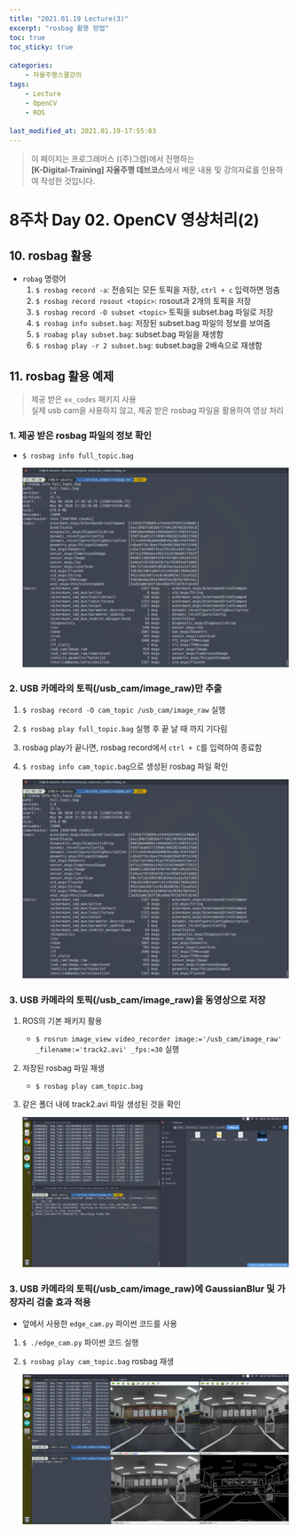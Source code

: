 ```yaml
---
title: "2021.01.19 Lecture(3)"
excerpt: "rosbag 활용 방법"
toc: true
toc_sticky: true

categories:
    - 자율주행스쿨강의
tags:
    - Lecture
    - OpenCV
    - ROS

last_modified_at: 2021.01.19-17:55:03 
---
```


>이 페이지는 프로그래머스 ((주)그렙)에서 진행하는\
**[K-Digital-Training] 자율주행 데브코스**에서 배운 내용 및 강의자료를 인용하여 작성한 것입니다.

# 8주차 Day 02. OpenCV 영상처리(2)

## 10. rosbag 활용
- `robag` 명령어
    1. `$ rosbag record -a`: 전송되는 모든 토픽을 저장, `ctrl + c` 입력하면 멈춤
    2. `$ rosbag record rosout <topic>`: rosout과 <topic> 2개의 토픽을 저장
    3. `$ rosbag record -O subset <topic>` 토픽을 subset.bag 파일로 저장
    4. `$ rosbag info subset.bag`: 저장된 subset.bag 파일의 정보를 보여줌
    5. `$ roabag play subset.bag`: subset.bag 파일을 재생함
    6. `$ rosbag play -r 2 subset.bag`: subset.bag을 2배속으로 재생함

## 11. rosbag 활용 예제
> 제공 받은 `ex_codes` 패키지 사용\
> 실제 usb cam을 사용하지 않고, 제공 받은 rosbag 파일을 활용하여 영상 처리

### 1. 제공 받은 rosbag 파일의 정보 확인
- `$ rosbag info full_topic.bag`

    ![rosbag_info](/assets/images/lecture/week08_imgs/rosbag_info.png)

### 2. USB 카메라의 토픽(/usb_cam/image_raw)만 추출
1. `$ rosbag record -O cam_topic /usb_cam/image_raw` 실행
2. `$ rosbag play full_topic.bag` 실행 후 끝 날 때 까지 기다림
3. rosbag play가 끝나면, rosbag record에서 `ctrl + C`를 입력하여 종료함
4. `$ rosbag info cam_topic.bag`으로 생성된 rosbag 파일 확인

    ![rosbag_info](/assets/images/lecture/week08_imgs/rosbag_info.png)

### 3. USB 카메라의 토픽(/usb_cam/image_raw)을 동영상으로 저장
1. ROS의 기본 패키지 활용
    - `$ rosrun image_view video_recorder image:='/usb_cam/image_raw' _filename:='track2.avi' _fps:=30` 실행
2. 저장된 rosbag 파일 재생
    - `$ rosbag play cam_topic.bag`
3. 같은 폴더 내에 track2.avi 파일 생성된 것을 확인

    ![rosbag_recorder](/assets/images/lecture/week08_imgs/rosbag_recorder.png)

### 3. USB 카메라의 토픽(/usb_cam/image_raw)에 GaussianBlur 및  가장자리 검출 효과 적용
- 앞에서 사용한 `edge_cam.py` 파이썬 코드를 사용
1. `$ ./edge_cam.py` 파이썬 코드 실행
2. `$ rosbag play cam_topic.bag` rosbag 재생

    ![rosbag_edge](/assets/images/lecture/week08_imgs/rosbag_edge.png)
